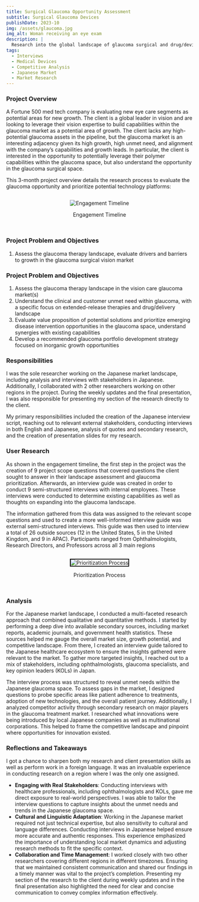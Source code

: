 ```yaml
---
title: Surgical Glaucoma Opportunity Assessment
subtitle: Surgical Glaucoma Devices
publishDate: 2023-10
img: /assets/glaucoma.jpg
img_alt: Woman receiving an eye exam
description: |
  Research into the global landscape of glaucoma surgical and drug/device therapies for a Fortune 500 medtech client
tags:
  - Interviews
  - Medical Devices
  - Competitive Analysis
  - Japanese Market
  - Market Research
---
```


### Project Overview

A Fortune 500 med tech company is evaluating new eye care segments as potential areas for new growth. The client is a global leader in vision and are looking to leverage their vision expertise to build capabilities within the glaucoma market as a potential area of growth. The client lacks any high-potential glaucoma assets in the pipeline, but the glaucoma market is an interesting adjacency given its high growth, high unmet need, and alignment with the company’s capabilities and growth leads. In particular, the client is interested in the opportunity to potentially leverage their polymer capabilities within the glaucoma space, but also understand the opportunity in the glaucoma surgical space.

This 3-month project overview details the research process to evaluate the glaucoma opportunity and prioritize potential technology platforms:

<div class = "img">
	<figure>
		<img
      alt="Engagement Timeline"
      src="/assets/glaucoma-plan.png"
		/>
    <figcaption>
      <p>
        Engagement Timeline
      </p>
    </figcaption>
	</figure>
</div>

### Project Problem and Objectives

1. Assess the glaucoma therapy landscape, evaluate drivers and barriers to growth in the glaucoma surgical vision market

### Project Problem and Objectives

1. Assess the glaucoma therapy landscape in the vision care glaucoma market(s)
2. Understand the clinical and customer unmet need within glaucoma, with a specific focus on extended-release therapies and drug/delivery landscape
3. Evaluate value proposition of potential solutions and prioritize emerging disease intervention opportunities in the glaucoma space, understand synergies with existing capabilities
4. Develop a recommended glaucoma portfolio development strategy focused on inorganic growth opportunities

### Responsibilities

I was the sole researcher working on the Japanese market landscape, including analysis and interviews with stakeholders in Japanese. Additionally, I collaborated with 2 other researchers working on other regions in the project. During the weekly updates and the final presentation, I was also responsible for presenting my section of the research directly to the client.

My primary responsibilities included the creation of the Japanese interview script, reaching out to relevant external stakeholders, conducting interviews in both English and Japanese, analysis of quotes and secondary research, and the creation of presentation slides for my research.

### User Research

As shown in the engagement timeline, the first step in the project was the creation of 9 project scope questions that covered questions the client sought to answer in their landscape assessment and glaucoma prioritization. Afterwards, an interview guide was created in order to conduct 9 semi-structured interviews with internal employees. These interviews were conducted to determine existing capabilities as well as thoughts on expanding into the glaucoma landscape.

The information gathered from this data was assigned to the relevant scope questions and used to create a more well-informed interview guide was external semi-structured interviews. This guide was then used to interview a total of 26 outside sources (12 in the United States, 5 in the United Kingdom, and 9 in APAC). Participants ranged from Ophthalmologists, Research Directors, and Professors across all 3 main regions

<div class = "img">
	<figure>
		<img
      alt="Prioritization Process
"
      src="/assets/glaucoma-prioritization.png"
      style = "border: 2px solid #000000;"
		/>
    <figcaption>
      <p>
        Prioritization Process
      </p>
    </figcaption>
	</figure>
</div>

### Analysis

For the Japanese market landscape, I conducted a multi-faceted research approach that combined qualitative and quantitative methods. I started by performing a deep dive into available secondary sources, including market reports, academic journals, and government health statistics. These sources helped me gauge the overall market size, growth potential, and competitive landscape. From there, I created an interview guide tailored to the Japanese healthcare ecosystem to ensure the insights gathered were relevant to the market. To gather more targeted insights, I reached out to a mix of stakeholders, including ophthalmologists, glaucoma specialists, and key opinion leaders (KOLs) in Japan.

The interview process was structured to reveal unmet needs within the Japanese glaucoma space. To assess gaps in the market, I designed questions to probe specific areas like patient adherence to treatments, adoption of new technologies, and the overall patient journey. Additionally, I analyzed competitor activity through secondary research on major players in the glaucoma treatment market. I researched what innovations were being introduced by local Japanese companies as well as multinational corporations. This helped to frame the competitive landscape and pinpoint where opportunities for innovation existed.

### Reflections and Takeaways

I got a chance to sharpen both my research and client presentation skills as well as perform work in a foreign language. It was an invaluable experience in conducting research on a region where I was the only one assigned.

- **Engaging with Real Stakeholders**: Conducting interviews with healthcare professionals, including ophthalmologists and KOLs, gave me direct exposure to real-world perspectives. I was able to tailor the interview questions to capture insights about the unmet needs and trends in the Japanese glaucoma space.
- **Cultural and Linguistic Adaptation**: Working in the Japanese market required not just technical expertise, but also sensitivity to cultural and language differences. Conducting interviews in Japanese helped ensure more accurate and authentic responses. This experience emphasized the importance of understanding local market dynamics and adjusting research methods to fit the specific context.
- **Collaboration and Time Management**: I worked closely with two other researchers covering different regions in different timezones. Ensuring that we maintained consistent communication and shared our findings in a timely manner was vital to the project’s completion. Presenting my section of the research to the client during weekly updates and in the final presentation also highlighted the need for clear and concise communication to convey complex information effectively.

<style>
    .img {
    display: flex;
    justify-content: center;
    }

  	.img figcaption{
		font-size: var(--text-md);
		text-align: center;
	}
  </style>

